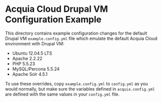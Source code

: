# Acquia Cloud Drupal VM Configuration Example

This directory contains example configuration changes for the default Drupal VM `example.config.yml` file which emulate the default Acquia Cloud environment with Drupal VM:

  - Ubuntu 12.04.5 LTS
  - Apache 2.2.22
  - PHP 5.5.23
  - MySQL/Percona 5.5.24
  - Apache Solr 4.5.1

To use these overrides, copy `example.config.yml` to `config.yml` as you would normally, but make sure the variables defined in `acquia.config.yml` are defined with the same values in your `config.yml` file.

